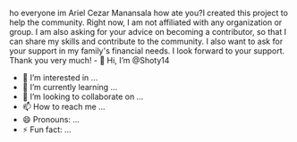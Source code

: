 ho everyone im Ariel Cezar Manansala
how ate you?I created this project to help the community. Right now, I am not affiliated with any organization or group. I am also asking for your advice on becoming a contributor, so that I can share my skills and contribute to the community. I also want to ask for your support in my family's financial needs. I look forward to your support. Thank you very much! - 👋 Hi, I’m @Shoty14
- 👀 I’m interested in ...
- 🌱 I’m currently learning ...
- 💞️ I’m looking to collaborate on ...
- 📫 How to reach me ...
- 😄 Pronouns: ...
- ⚡ Fun fact: ...

<!---
Shoty14/Shoty14 is a ✨ special ✨ repository because its `README.md` (this file) appears on your GitHub profile.
You can click the Preview link to take a look at your changes.
--->
